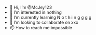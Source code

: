 - 👋 Hi, I’m @McJey123
- 👀 I’m interested in nothing 
- 🌱 I’m currently learning N o t h i n g g g g
- 💞️ I’m looking to collaborate on xxx
- 📫 How to reach me impossible 

<!---
McJey123/McJey123 is a ✨ special ✨ repository because its `README.md` (this file) appears on your GitHub profile.
You can click the Preview link to take a look at your changes.
--->
